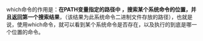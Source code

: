 which命令的作用是：**在PATH变量指定的路径中 ，搜索某个系统命令的位置，并且返回第一个搜索结果**，（该结果为此系统命令二进制文件存放的路径），也就是说，使用which命令，就可以看到某个系统命令是否存在，以及执行的到底是哪一个位置的命令。